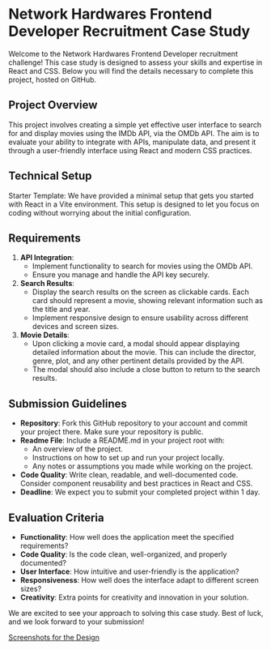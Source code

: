 # Network Hardwares Frontend Developer Recruitment Case Study
Welcome to the Network Hardwares Frontend Developer recruitment challenge! This case study is designed to assess your skills and expertise in React and CSS. Below you will find the details necessary to complete this project, hosted on GitHub.
## Project Overview
This project involves creating a simple yet effective user interface to search for and display movies using the IMDb API, via the OMDb API. The aim is to evaluate your ability to integrate with APIs, manipulate data, and present it through a user-friendly interface using React and modern CSS practices.
## Technical Setup
Starter Template: We have provided a minimal setup that gets you started with React in a Vite environment. This setup is designed to let you focus on coding without worrying about the initial configuration.
## Requirements
1. **API Integration**:
    * Implement functionality to search for movies using the OMDb API.
    * Ensure you manage and handle the API key securely.
2. **Search Results**:
    * Display the search results on the screen as clickable cards. Each card should represent a movie, showing relevant information such as the title and year.
    * Implement responsive design to ensure usability across different devices and screen sizes.
3. **Movie Details**:
    * Upon clicking a movie card, a modal should appear displaying detailed information about the movie. This can include the director, genre, plot, and any other pertinent details provided by the API.
    * The modal should also include a close button to return to the search results.
## Submission Guidelines
* **Repository**: Fork this GitHub repository to your account and commit your project there. Make sure your repository is public.
* **Readme File**: Include a README.md in your project root with:
    * An overview of the project.
    * Instructions on how to set up and run your project locally.
    * Any notes or assumptions you made while working on the project.
* **Code Quality**: Write clean, readable, and well-documented code. Consider component reusability and best practices in React and CSS.
* **Deadline**: We expect you to submit your completed project within 1 day.
## Evaluation Criteria
* **Functionality**: How well does the application meet the specified requirements?
* **Code Quality**: Is the code clean, well-organized, and properly documented?
* **User Interface**: How intuitive and user-friendly is the application?
* **Responsiveness**: How well does the interface adapt to different screen sizes?
* **Creativity**:  Extra points for creativity and innovation in your solution.

We are excited to see your approach to solving this case study. Best of luck, and we look forward to your submission!

[Screenshots for the Design](https://github.com/network-hardwares/networkhardwares-fontend-case/tree/main/screenshots/)
